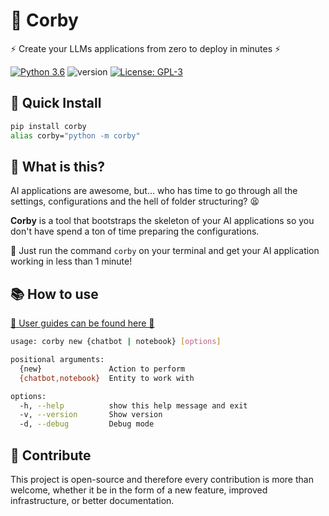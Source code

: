 # 🤖 Corby

⚡ Create your LLMs applications from zero to deploy in minutes ⚡

[![Python 3.6](https://img.shields.io/badge/python-3.6-blue.svg)](https://www.python.org/downloads/release/python-360/) ![version](https://img.shields.io/badge/version-0.0.7-blue) [![License: GPL-3](https://img.shields.io/badge/License-GPL3-green.svg)](https://opensource.org/licenses/GPL-3)

## 🚀 Quick Install

```bash
pip install corby
alias corby="python -m corby"
```

## 🤔 What is this?

AI applications are awesome, but... who has time to go through all the settings, configurations and the hell of folder structuring? 😫

**Corby** is a tool that bootstraps the skeleton of your AI applications so you don't have spend a ton of time preparing the configurations.

🚀 Just run the command `corby` on your terminal and get your AI application working in less than 1 minute!

## 📚 How to use

[📌 User guides can be found here 📌](docs)

```bash
usage: corby new {chatbot | notebook} [options]

positional arguments:
  {new}               Action to perform
  {chatbot,notebook}  Entity to work with

options:
  -h, --help          show this help message and exit
  -v, --version       Show version
  -d, --debug         Debug mode
```

## 🤝 Contribute

This project is open-source and therefore every contribution is more than welcome, whether it be in the form of a new feature, improved infrastructure, or better documentation.
